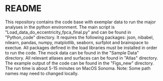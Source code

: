 # README

This repository contains the code base with exemplar data to run the major analyses in the python environment. The main script is "Load_data_do_eccentricity_fpca_final.py" and can be found in "Python_code" directory. It requires the following packages: json, nibabel, nilearn, pandas, numpy, matplotlib, seaborn, surfplot and brainspace to exectue.  All packages defined in the load libraries must be installed in order to run the code. The mock data can be found in the "Sample Data" directory. All relevant atlases and surfaces can be found in "Atlas" directory. The example output of the code can be found in the "Figs_new" directory. The run time is about 5-15 minutes on MacOS Sonoma. Note: Some path names may need to changed locally.
